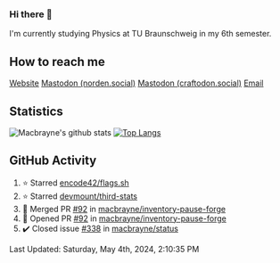 ### Hi there 👋
I'm currently studying Physics at TU Braunschweig in my 6th semester.

## How to reach me
[Website](https://florentin-schleuss.de)
<a rel="me" href="https://norden.social/@florentin">Mastodon (norden.social)</a>
<a rel="me" href="https://craftodon.social/@frodolon">Mastodon (craftodon.social)</a>
[Email](mailto:hello@macbrayne.de)

## Statistics
![Macbrayne's github stats](https://github-readme-stats.vercel.app/api?username=macbrayne&count_private=true&show_icons=true&hide_rank=true&custom_title=macbrayne's%20GitHub%20Stats)
[![Top Langs](https://github-readme-stats.vercel.app/api/top-langs/?username=macbrayne&exclude_repo=liftron&layout=compact)](https://github.com/anuraghazra/github-readme-stats)
## GitHub Activity

<!--RECENT_ACTIVITY:start-->
1. ⭐ Starred [encode42/flags.sh](https://github.com/encode42/flags.sh)
2. ⭐ Starred [devmount/third-stats](https://github.com/devmount/third-stats)
3. 🎉 Merged PR [#92](https://github.com/macbrayne/inventory-pause-forge/pull/92) in [macbrayne/inventory-pause-forge](https://github.com/macbrayne/inventory-pause-forge)
4. 💪 Opened PR [#92](https://github.com/macbrayne/inventory-pause-forge/pull/92) in [macbrayne/inventory-pause-forge](https://github.com/macbrayne/inventory-pause-forge)
5. ✔️ Closed issue [#338](https://github.com/macbrayne/status/issues/338) in [macbrayne/status](https://github.com/macbrayne/status)
<!--RECENT_ACTIVITY:end-->

<!--RECENT_ACTIVITY:last_update-->
Last Updated: Saturday, May 4th, 2024, 2:10:35 PM
<!--RECENT_ACTIVITY:last_update_end-->


<!--
**macbrayne/macbrayne** is a ✨ _special_ ✨ repository because its `README.md` (this file) appears on your GitHub profile.

Here are some ideas to get you started:

- 🔭 I’m currently working on ...
- 🌱 I’m currently learning ...
- 👯 I’m looking to collaborate on ...
- 🤔 I’m looking for help with ...
- 💬 Ask me about ...
- 📫 How to reach me: ...
- 😄 Pronouns: ...
- ⚡ Fun fact: ...
-->
